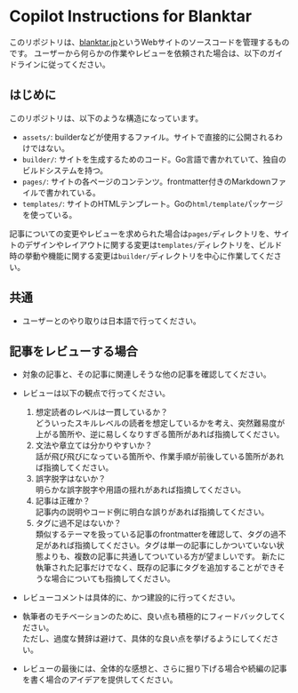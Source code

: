 # Copilot Instructions for Blanktar

このリポジトリは、[blanktar.jp](https://blanktar.jp)というWebサイトのソースコードを管理するものです。
ユーザーから何らかの作業やレビューを依頼された場合は、以下のガイドラインに従ってください。


## はじめに

このリポジトリは、以下のような構造になっています。

- `assets/`: builderなどが使用するファイル。サイトで直接的に公開されるわけではない。
- `builder/`: サイトを生成するためのコード。Go言語で書かれていて、独自のビルドシステムを持つ。
- `pages/`: サイトの各ページのコンテンツ。frontmatter付きのMarkdownファイルで書かれている。
- `templates/`: サイトのHTMLテンプレート。Goの`html/template`パッケージを使っている。

記事についての変更やレビューを求められた場合は`pages/`ディレクトリを、サイトのデザインやレイアウトに関する変更は`templates/`ディレクトリを、ビルド時の挙動や機能に関する変更は`builder/`ディレクトリを中心に作業してください。


## 共通

- ユーザーとのやり取りは日本語で行ってください。


## 記事をレビューする場合

- 対象の記事と、その記事に関連しそうな他の記事を確認してください。

- レビューは以下の観点で行ってください。
  1. 想定読者のレベルは一貫しているか？  
     どういったスキルレベルの読者を想定しているかを考え、突然難易度が上がる箇所や、逆に易しくなりすぎる箇所があれば指摘してください。
  2. 文法や章立ては分かりやすいか？  
     話が飛び飛びになっている箇所や、作業手順が前後している箇所があれば指摘してください。
  3. 誤字脱字はないか？  
     明らかな誤字脱字や用語の揺れがあれば指摘してください。
  4. 記事は正確か？  
     記事内の説明やコード例に明白な誤りがあれば指摘してください。
  5. タグに過不足はないか？  
     類似するテーマを扱っている記事のfrontmatterを確認して、タグの過不足があれば指摘してください。タグは単一の記事にしかついていない状態よりも、複数の記事に共通してついている方が望ましいです。
     新たに執筆された記事だけでなく、既存の記事にタグを追加することができそうな場合についても指摘してください。

- レビューコメントは具体的に、かつ建設的に行ってください。

- 執筆者のモチベーションのために、良い点も積極的にフィードバックしてください。  
  ただし、過度な賛辞は避けて、具体的な良い点を挙げるようにしてください。

- レビューの最後には、全体的な感想と、さらに掘り下げる場合や続編の記事を書く場合のアイデアを提供してください。

